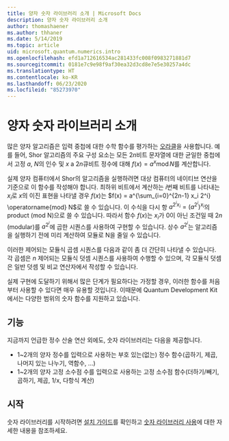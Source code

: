 ```yaml
---
title: 양자 숫자 라이브러리 소개 | Microsoft Docs
description: 양자 숫자 라이브러리 소개
author: thomashaener
ms.author: thhaner
ms.date: 5/14/2019
ms.topic: article
uid: microsoft.quantum.numerics.intro
ms.openlocfilehash: efd1a712616534ac281433fc008f0983271881d7
ms.sourcegitcommit: 0181e7c9e98f9af30ea32d3cd8e7e5e30257a4dc
ms.translationtype: HT
ms.contentlocale: ko-KR
ms.lasthandoff: 06/23/2020
ms.locfileid: "85273970"
---
```

# <a name="introduction-to-the-quantum-numerics-library"></a>양자 숫자 라이브러리 소개

많은 양자 알고리즘은 입력 중첩에 대한 수학 함수를 평가하는 [오라클](xref:microsoft.quantum.concepts.oracles)을 사용합니다.
예를 들어, Shor 알고리즘의 주요 구성 요소는 모든 $2n$비트 문자열에 대한 균일한 중첩에서 고정 $a$, $N$의 인수 및 $x$ a $2n$큐비트 정수에 대해 $f(x) = a^x\operatorname{mod} N$를 계산합니다.

실제 양자 컴퓨터에서 Shor의 알고리즘을 실행하려면 대상 컴퓨터의 네이티브 연산을 기준으로 이 함수를 작성해야 합니다.
최하위 비트에서 계산하는 $i$번째 비트를 나타내는 $x_i$로 $x$의 이진 표현을 나타낼 경우 $f(x)$는 $f(x) = a^{\sum_{i=0}^{2n-1} x_i 2^i} \operatorname{mod} N$로 쓸 수 있습니다.
이 수식을 다시 항 $a^{2^i x_i}=(a^{2^i})^{x_i}$의 product (mod N)으로 쓸 수 있습니다. 따라서 함수 $f(x)$는 $x_i$가 0이 아닌 조건일 때 $2n$ (modular)를 $a^{2^i}$에 곱한 시퀀스를 사용하여 구현할 수 있습니다. 상수 $a^{2^i}$는 알고리즘을 실행하기 전에 미리 계산하여 모듈로 N을 줄일 수 있습니다.

이러한 제어되는 모듈식 곱셈 시퀀스를 다음과 같이 좀 더 간단히 나타낼 수 있습니다. 각 곱셈은 $n$ 제어되는 모듈식 덧셈 시퀀스를 사용하여 수행할 수 있으며, 각 모듈식 덧셈은 일반 덧셈 및 비교 연산자에서 작성할 수 있습니다.


실제 구현에 도달하기 위해서 많은 단계가 필요하다는 가정할 경우, 이러한 함수를 처음부터 사용할 수 있다면 매우 유용할 것입니다.
이때문에 Quantum Development Kit에서는 다양한 범위의 숫자 함수를 지원하고 있습니다.


## <a name="functionality"></a>기능

지금까지 언급한 정수 산술 연산 외에도, 숫자 라이브러리는 다음을 제공합니다.

 - 1~2개의 양자 정수를 입력으로 사용하는 부호 있는(없는) 정수 함수(곱하기, 제곱, 나머지 있는 나누기, 역함수, ...)
 - 1~2개의 양자 고정 소수점 수를 입력으로 사용하는 고정 소수점 함수(더하기/빼기, 곱하기, 제곱, 1/x, 다항식 계산)

## <a name="getting-started"></a>시작

숫자 라이브러리를 시작하려면 [설치 가이드](xref:microsoft.quantum.numerics.installation)를 확인하고 [숫자 라이브러리 사용](xref:microsoft.quantum.numerics.usage)에 대한 자세한 내용을 참조하세요.
